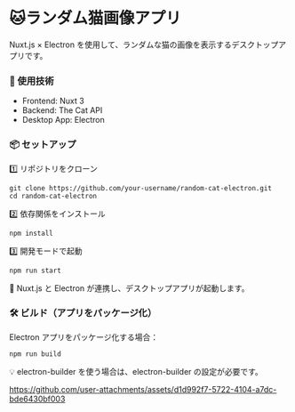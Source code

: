 # 🐱ランダム猫画像アプリ
Nuxt.js × Electron を使用して、ランダムな猫の画像を表示するデスクトップアプリです。

### 🚀 使用技術
- Frontend: Nuxt 3
- Backend: The Cat API
- Desktop App: Electron

### 📦 セットアップ
1️⃣ リポジトリをクローン

```
git clone https://github.com/your-username/random-cat-electron.git
cd random-cat-electron
```

2️⃣ 依存関係をインストール

```
npm install
```

3️⃣ 開発モードで起動

```
npm run start
```

📌 Nuxt.js と Electron が連携し、デスクトップアプリが起動します。

### 🛠 ビルド（アプリをパッケージ化）
Electron アプリをパッケージ化する場合：

```
npm run build
```

💡 electron-builder を使う場合は、electron-builder の設定が必要です。




https://github.com/user-attachments/assets/d1d992f7-5722-4104-a7dc-bde6430bf003

